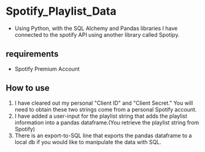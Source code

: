 # Spotify_Playlist_Data
* Using Python, with the SQL Alchemy and Pandas libraries I have connected to the spotify API using another library called Spotipy.
## requirements
* Spotify Premium Account
## How to use
1. I have cleared out my personal "Client ID" and "Client Secret." You will need to obtain these two strings come from a personal Spotify account.
2. I have added a user-input for the playlist string that adds the playlist information into a pandas dataframe.(You retrieve the playlist string from Spotify)
3. There is an export-to-SQL line that exports the pandas dataframe to a local db if you would like to manipulate the data with SQL.
